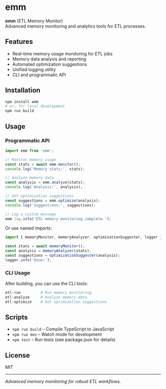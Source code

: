 # emm

**emm** (ETL Memory Monitor)  
Advanced memory monitoring and analytics tools for ETL processes.

## Features

- Real-time memory usage monitoring for ETL jobs
- Memory data analysis and reporting
- Automated optimization suggestions
- Unified logging utility
- CLI and programmatic API

## Installation

```bash
npm install emm
# or, for local development
npm run build
```

## Usage

### Programmatic API

```js
import emm from 'emm';

// Monitor memory usage
const stats = await emm.monitor();
console.log('Memory stats:', stats);

// Analyze memory data
const analysis = emm.analyze(stats);
console.log('Analysis:', analysis);

// Get optimization suggestions
const suggestions = emm.optimize(analysis);
console.log('Suggestions:', suggestions);

// Log a custom message
emm.log.info('ETL memory monitoring complete.');
```

Or use named imports:

```js
import { memoryMonitor, memoryAnalyzer, optimizationSuggester, logger } from 'emm';

const stats = await memoryMonitor();
const analysis = memoryAnalyzer(stats);
const suggestions = optimizationSuggester(analysis);
logger.info('Done!');
```

### CLI Usage

After building, you can use the CLI tools:

```bash
etl-run         # Run memory monitoring
etl-analyze     # Analyze memory data
etl-optimize    # Get optimization suggestions
```

## Scripts

- `npm run build` – Compile TypeScript to JavaScript
- `npm run dev` – Watch mode for development
- `npm test` – Run tests (see package.json for details)

## License

MIT

---

*Advanced memory monitoring for robust ETL workflows.*


